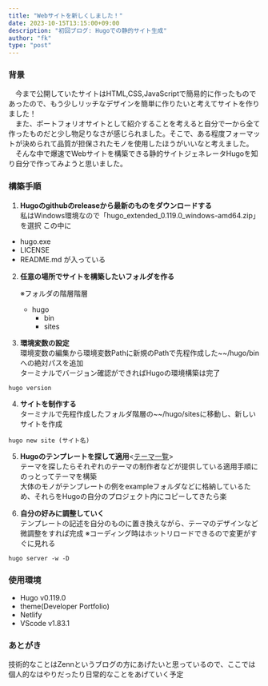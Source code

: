 ```yaml
---
title: "Webサイトを新しくしました！"
date: 2023-10-15T13:15:00+09:00
description: "初回ブログ: Hugoでの静的サイト生成"
author: "fk"
type: "post"
---
```


### 背景

　今まで公開していたサイトはHTML,CSS,JavaScriptで簡易的に作ったものであったので、もう少しリッチなデザインを簡単に作りたいと考えてサイトを作りました！  
　また、ポートフォリオサイトとして紹介することを考えると自分で一から全て作ったものだと少し物足りなさが感じられました。そこで、ある程度フォーマットが決められて品質が担保されたモノを使用したほうがいいなと考えました。  
　そんな中で爆速でWebサイトを構築できる静的サイトジェネレータHugoを知り自分で作ってみようと思いました。

### 構築手順
1. __Hugoのgithubのreleaseから最新のものをダウンロードする__  
私はWindows環境なので「hugo_extended_0.119.0_windows-amd64.zip」を選択
この中に  
- hugo.exe
- LICENSE
- README.md
が入っている
2. __任意の場所でサイトを構築したいフォルダを作る__  

    ※フォルダの階層階層
    - hugo
        - bin
        - sites

3. __環境変数の設定__  
環境変数の編集から環境変数Pathに新規のPathで先程作成した~~/hugo/binへの絶対パスを追加  
ターミナルでバージョン確認ができればHugoの環境構築は完了
```
hugo version
```

4. __サイトを制作する__  
ターミナルで先程作成したフォルダ階層の~~/hugo/sitesに移動し、新しいサイトを作成
```
hugo new site (サイト名)
```

5. __Hugoのテンプレートを探して適用__<[テーマ一覧](https://themes.gohugo.io/themes)>   
テーマを探したらそれぞれのテーマの制作者などが提供している適用手順にのっとってテーマを構築  
大体のモノがテンプレートの例をexampleフォルダなどに格納しているため、それらをHugoの自分のプロジェクト内にコピーしてきたら楽　

6. __自分の好みに調整していく__  
テンプレートの記述を自分のものに置き換えながら、テーマのデザインなど微調整をすれば完成
※コーディング時はホットリロードできるので変更がすぐに見れる  
```
hugo server -w -D
```
### 使用環境

- Hugo v0.119.0 
- theme(Developer Portfolio)
- Netlify
- VScode v1.83.1


### あとがき
技術的なことはZennというブログの方にあげたいと思っているので、ここでは個人的なはやりだったり日常的なことをあげていく予定